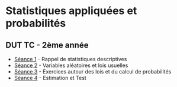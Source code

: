 # Statistiques appliquées et probabilités

## DUT TC - 2ème année

- [Séance 1](StatsProbas_TC2A_TD1.pdf) - Rappel de statistiques descriptives
- [Séance 2](StatsProbas_TC2A_TD2.pdf) - Variables aléatoires et lois usuelles
- [Séance 3](StatsProbas_TC2A_TD3) - Exercices autour des lois et du calcul de probabilités
- [Séance 4](StatsProbas_TC2A_TD4.pdf) - Estimation et Test

